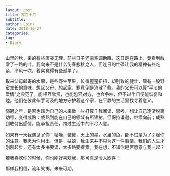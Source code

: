 ```yaml
---
layout: post
title: 写在十月
subtitle: 
author: Coink
date: 2018-10-27
categories:
tag:
- Diary
---
```


山里的秋，来的有些唐突无理。前些日子还需空调助眠，这日走在路上，竟看到敝零了一路的叶。我向来不是什么伤春悲秋之人，但连日的忙碌让我的精神有些吃紧，冷风一吹，着实觉得有些孤单了。

取来父母邮寄的水果，是些野生苹果，长得歪歪扭扭，却别致的健壮，颇有一股野蛮生长的意味。想起父母，想起家，寒意倒是消散了些。我的父母可以算“平淡的爱情”之典范了。能相互欣赏，也能包容对方，也会争吵，但不过半日便能恢复和睦。他们在彼此伸手可及的地方守护着这个家，在平静的生活里找寻着意义。

弱冠之年，是否也该为自己的未来做一些打算？我阅读、思考，想让自己逐渐脱离幼稚，变得成熟：成熟到能在自己的领域有所建树，但保持谦逊，继续向前；成熟到敢付出感情，能承担责任，跨过生活中的不尽人意。

如果有一天我遇见了你：聒噪，装傻，天上的星，水里的鱼，都不过是为了引起你的注意。我愿为你付出，但是，姑娘，我生来并不只为这一件事情。我们的人生才刚刚起步，还有太多书要读、太多路要探索。我在想，不知你是否愿意与我一起？

若我喜欢你的时候，你也刚好喜欢我，那可真是令人欣喜！

那样我相信，流年笑掷，未来可期。